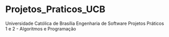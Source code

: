 # Projetos_Praticos_UCB
Universidade Católica de Brasília
Engenharia de Software
Projetos Práticos 1 e 2 - Algoritmos e Programação 
